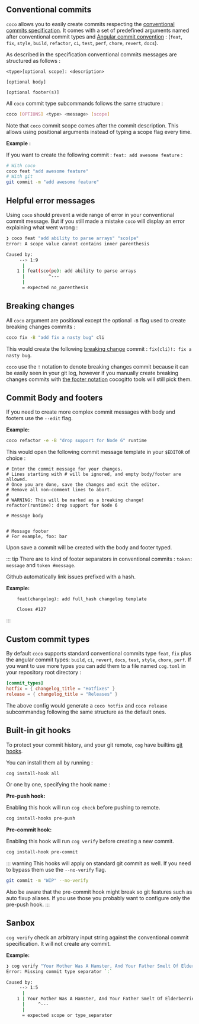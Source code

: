 ## Conventional commits

`coco` allows you to easily create commits respecting the
[conventional commits specification](https://www.conventionalcommits.org/en/v1.0.0/). It comes with a set of predefined
arguments named after conventional commit types and
[Angular commit convention](https://github.com/angular/angular/blob/22b96b9/CONTRIBUTING.md#-commit-message-guidelines)
: (`feat`, `fix`, `style`, `build`, `refactor`, `ci`, `test`, `perf`, `chore`, `revert`, `docs`).

As described in the specification conventional commits messages are structured as follows :

```conventional_commit
<type>[optional scope]: <description>

[optional body]

[optional footer(s)]
```

All `coco` commit type subcommands follows the same structure :

```sh
coco [OPTIONS] <type> <message> [scope]
```

Note that `coco` commit scope comes after the commit description.
This allows using positional arguments instead of typing a scope flag every time.

**Example :**

If you want to create the following commit : `feat: add awesome feature` :

```sh
# With coco
coco feat "add awesome feature"
# With git
git commit -m "add awesome feature"
```

## Helpful error messages

Using `coco` should prevent a wide range of error in your conventional commit message. But if you still made a mistake
`coco` will display an error explaining what went wrong :

```bash
❯ coco feat "add ability to parse arrays" "sco(pe"
Error: A scope value cannot contains inner parenthesis

Caused by:
     --> 1:9
      |
    1 | feat(sco(pe): add ability to parse arrays
      |         ^---
      |
      = expected no_parenthesis
```

## Breaking changes

All `coco` argument are positional except the optional `-B` flag used to create breaking changes commits :

```bash
coco fix -B "add fix a nasty bug" cli
```

This would create the following [breaking change](https://www.conventionalcommits.org/en/v1.0.0/#commit-message-with--to-draw-attention-to-breaking-change)
commit : `fix(cli)!: fix a nasty bug`.

`coco` use the `!` notation to denote breaking changes commit because it can be easily seen in your git log, however if
you manually create breaking changes commits with [the footer notation](https://www.conventionalcommits.org/en/v1.0.0/#commit-message-with-description-and-breaking-change-footer)
cocogitto tools will still pick them.


## Commit Body and footers

If you need to create more complex commit messages with body and footers use the `--edit` flag.

**Example:** 

```bash
coco refactor -e -B "drop support for Node 6" runtime 
```

This would open the following commit message template in your `$EDITOR` of choice : 

```editor:line-numbers
# Enter the commit message for your changes.
# Lines starting with # will be ignored, and empty body/footer are allowed.
# Once you are done, save the changes and exit the editor.
# Remove all non-comment lines to abort.
#
# WARNING: This will be marked as a breaking change!
refactor(runtime): drop support for Node 6

# Message body


# Message footer
# For example, foo: bar
```

Upon save a commit will be created with the body and footer typed. 

::: tip
There are to kind of footer separators in conventional commits : `token: message` and `token #message`.

Github automatically link issues prefixed with a hash. 

**Example:** 
```
    feat(changelog): add full_hash changelog template

    Closes #127
```
:::


## Custom commit types

By default `coco` supports standard conventional commits type `feat`, `fix` plus the angular commit types: `build`, `ci`, 
`revert`, `docs`, `test`, `style`, `chore`, `perf`. If you want to use more types you can add them to a file named 
`cog.toml` in your repository root directory : 

```toml
[commit_types]
hotfix = { changelog_title = "Hotfixes" }
release = { changelog_title = "Releases" }
```

The above config would generate a `coco hotfix` and `coco release` subcommandsg following the same structure as the default ones. 

## Built-in git hooks

To protect your commit history, and your git remote, `cog` have builtins
[git hooks](https://git-scm.com/book/en/v2/Customizing-Git-Git-Hooks).

You can install them all by running :

```bash
cog install-hook all
```

Or one by one, specifying the hook name :

**Pre-push hook:**

Enabling this hook will run `cog check` before pushing to remote.
```bash
cog install-hooks pre-push
```

**Pre-commit hook:**

Enabling this hook will run `cog verify` before creating a new commit.

 ```bash
 cog install-hook pre-commit
```

::: warning
This hooks will apply on standard git commit as well. 
If you need to bypass them use the `--no-verify` flag.

```bash
git commit -m "WIP" --no-verify
```

Also be aware that the pre-commit hook might break so git features such as auto fixup aliases. 
If you use those you probably want to configure only the pre-push hook.
:::

## Sanbox

`cog verify` check an arbitrary input string against the conventional commit specification. 
It will not create any commit. 

**Example:** 
```bash
❯ cog verify "Your Mother Was A Hamster, And Your Father Smelt Of Elderberries"
Error: Missing commit type separator `:`

Caused by:
     --> 1:5
      |
    1 | Your Mother Was A Hamster, And Your Father Smelt Of Elderberries
      |     ^---
      |
      = expected scope or type_separator
```

